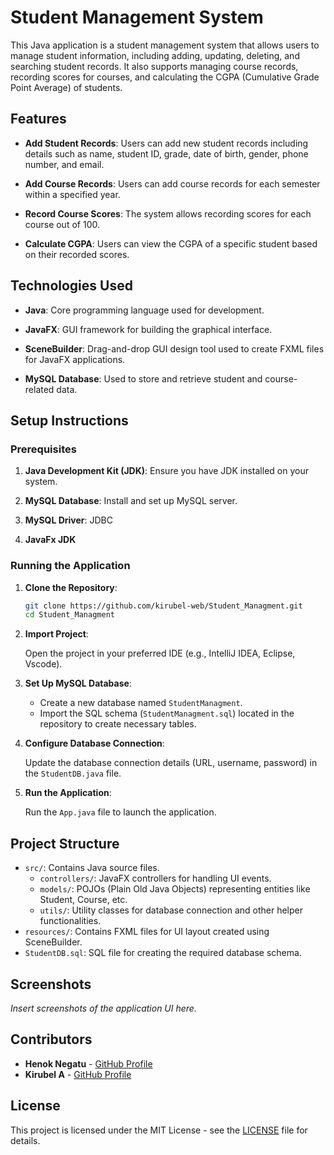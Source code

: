 # Student Management System

This Java application is a student management system that allows users to manage student information, including adding, updating, deleting, and searching student records. It also supports managing course records, recording scores for courses, and calculating the CGPA (Cumulative Grade Point Average) of students.

## Features

- **Add Student Records**: Users can add new student records including details such as name, student ID, grade, date of birth, gender, phone number, and email.

- **Add Course Records**: Users can add course records for each semester within a specified year.

- **Record Course Scores**: The system allows recording scores for each course out of 100.

- **Calculate CGPA**: Users can view the CGPA of a specific student based on their recorded scores.

## Technologies Used

- **Java**: Core programming language used for development.

- **JavaFX**: GUI framework for building the graphical interface.

- **SceneBuilder**: Drag-and-drop GUI design tool used to create FXML files for JavaFX applications.

- **MySQL Database**: Used to store and retrieve student and course-related data.

## Setup Instructions

### Prerequisites

1. **Java Development Kit (JDK)**: Ensure you have JDK installed on your system.

2. **MySQL Database**: Install and set up MySQL server.

3. **MySQL Driver**: JDBC

4. **JavaFx JDK**

### Running the Application

1. **Clone the Repository**:

   ```bash
   git clone https://github.com/kirubel-web/Student_Managment.git
   cd Student_Managment
   ```

2. **Import Project**:

   Open the project in your preferred IDE (e.g., IntelliJ IDEA, Eclipse, Vscode).

3. **Set Up MySQL Database**:

   - Create a new database named `StudentManagment`.
   - Import the SQL schema (`StudentManagment.sql`) located in the repository to create necessary tables.

4. **Configure Database Connection**:

   Update the database connection details (URL, username, password) in the `StudentDB.java` file.

5. **Run the Application**:

   Run the `App.java` file to launch the application.

## Project Structure

- `src/`: Contains Java source files.
  - `controllers/`: JavaFX controllers for handling UI events.
  - `models/`: POJOs (Plain Old Java Objects) representing entities like Student, Course, etc.
  - `utils/`: Utility classes for database connection and other helper functionalities.
- `resources/`: Contains FXML files for UI layout created using SceneBuilder.
- `StudentDB.sql`: SQL file for creating the required database schema.

## Screenshots

_Insert screenshots of the application UI here._

## Contributors

- **Henok Negatu** - [GitHub Profile](https://github.com/HenokNegatu)
- **Kirubel A** - [GitHub Profile](https://github.com/kirubel-web)

## License

This project is licensed under the MIT License - see the [LICENSE](LICENSE) file for details.

